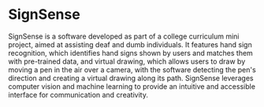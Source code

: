 # SignSense

SignSense is a software developed as part of a college curriculum mini project, aimed at assisting deaf and dumb individuals. It features hand sign recognition, which identifies hand signs shown by users and matches them with pre-trained data, and virtual drawing, which allows users to draw by moving a pen in the air over a camera, with the software detecting the pen's direction and creating a virtual drawing along its path. SignSense leverages computer vision and machine learning to provide an intuitive and accessible interface for communication and creativity.
